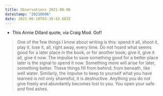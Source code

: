 ```yaml
---
title: Observations 2021-06-06
datestamp: "20210606"
date: 2021-06-10T03:38:43.603Z
---
```

- This Annie Dillard quote, via Craig Mod. Oof!
> One of the few things I know about writing is this: spend it all, shoot it, play it, lose it, all, right away, every time. Do not hoard what seems good for a later place in the book, or for another book; give it, give it all, give it now. The impulse to save something good for a better place later is the signal to spend it now. Something more will arise for later, something better. These things fill from behind, from beneath, like well water. Similarly, the impulse to keep to yourself what you have learned is not only shameful, it is destructive. Anything you do not give freely and abundantly becomes lost to you. You open your safe and find ashes.